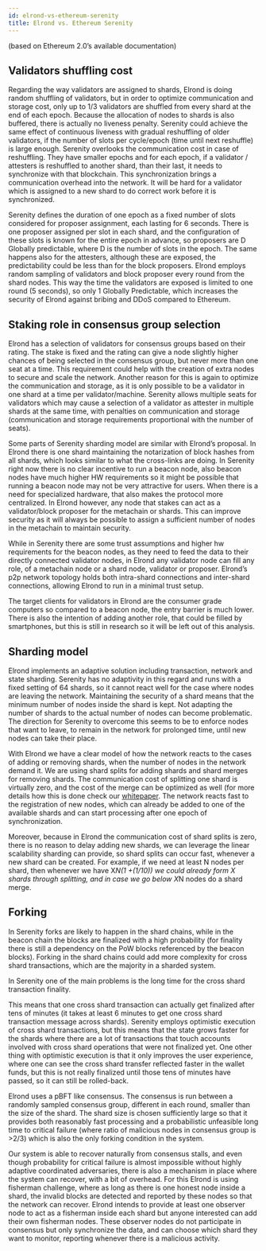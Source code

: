 ```yaml
---
id: elrond-vs-ethereum-serenity
title: Elrond vs. Ethereum Serenity
---
```


(based on Ethereum 2.0’s available documentation)

## **Validators shuffling cost**

Regarding the way validators are assigned to shards, Elrond is doing random shuffling of validators, but in order to optimize communication and storage cost, only up to 1/3 validators are shuffled from every shard at the end of each epoch. Because the allocation of nodes to shards is also buffered, there is actually no liveness penalty. Serenity could achieve the same effect of continuous liveness with gradual reshuffling of older validators, if the number of slots per cycle/epoch (time until next reshuffle) is large enough. Serenity overlooks the communication cost in case of reshuffling. They have smaller epochs and for each epoch, if a validator / attesters is reshuffled to another shard, than their last, it needs to synchronize with that blockchain. This synchronization brings a communication overhead into the network. It will be hard for a validator which is assigned to a new shard to do correct work before it is synchronized.

Serenity defines the duration of one epoch as a fixed number of slots considered for proposer assignment, each lasting for 6 seconds. There is one proposer assigned per slot in each shard, and the configuration of these slots is known for the entire epoch in advance, so proposers are D Globally predictable, where D is the number of slots in the epoch. The same happens also for the attesters, although these are exposed, the predictability could be less than for the block proposers. Elrond employs random sampling of validators and block proposer every round from the shard nodes. This way the time the validators are exposed is limited to one round (5 seconds), so only 1 Globally Predictable, which increases the security of Elrond against bribing and DDoS compared to Ethereum.

## **Staking role in consensus group selection**

Elrond has a selection of validators for consensus groups based on their rating. The stake is fixed and the rating can give a node slightly higher chances of being selected in the consensus group, but never more than one seat at a time. This requirement could help with the creation of extra nodes to secure and scale the network. Another reason for this is again to optimize the communication and storage, as it is only possible to be a validator in one shard at a time per validator/machine. Serenity allows multiple seats for validators which may cause a selection of a validator as attester in multiple shards at the same time, with penalties on communication and storage (communication and storage requirements proportional with the number of seats).

Some parts of Serenity sharding model are similar with Elrond’s proposal. In Elrond there is one shard maintaining the notarization of block hashes from all shards, which looks similar to what the cross-links are doing. In Serenity right now there is no clear incentive to run a beacon node, also beacon nodes have much higher HW requirements so it might be possible that running a beacon node may not be very attractive for users. When there is a need for specialized hardware, that also makes the protocol more centralized. In Elrond however, any node that stakes can act as a validator/block proposer for the metachain or shards. This can improve security as it will always be possible to assign a sufficient number of nodes in the metachain to maintain security.

While in Serenity there are some trust assumptions and higher hw requirements for the beacon nodes, as they need to feed the data to their directly connected validator nodes, in Elrond any validator node can fill any role, of a metachain node or a shard node, validator or proposer. Elrond’s p2p network topology holds both intra-shard connections and inter-shard connections, allowing Elrond to run in a minimal trust setup.

The target clients for validators in Elrond are the consumer grade computers so compared to a beacon node, the entry barrier is much lower. There is also the intention of adding another role, that could be filled by smartphones, but this is still in research so it will be left out of this analysis.

## **Sharding model**

Elrond implements an adaptive solution including transaction, network and state sharding. Serenity has no adaptivity in this regard and runs with a fixed setting of 64 shards, so it cannot react well for the case where nodes are leaving the network. Maintaining the security of a shard means that the minimum number of nodes inside the shard is kept. Not adapting the number of shards to the actual number of nodes can become problematic. The direction for Serenity to overcome this seems to be to enforce nodes that want to leave, to remain in the network for prolonged time, until new nodes can take their place.

With Elrond we have a clear model of how the network reacts to the cases of adding or removing shards, when the number of nodes in the network demand it. We are using shard splits for adding shards and shard merges for removing shards. The communication cost of splitting one shard is virtually zero, and the cost of the merge can be optimized as well (for more details how this is done check our [whitepaper](https://elrond.com/assets/files/elrond-whitepaper.pdf). The network reacts fast to the registration of new nodes, which can already be added to one of the available shards and can start processing after one epoch of synchronization.

Moreover, because in Elrond the communication cost of shard splits is zero, there is no reason to delay adding new shards, we can leverage the linear scalability sharding can provide, so shard splits can occur fast, whenever a new shard can be created. For example, if we need at least N nodes per shard, then whenever we have X*N(1 +(1/10)) we could already form X shards through splitting, and in case we go below X*N nodes do a shard merge.

## **Forking**

In Serenity forks are likely to happen in the shard chains, while in the beacon chain the blocks are finalized with a high probability (for finality there is still a dependency on the PoW blocks referenced by the beacon blocks). Forking in the shard chains could add more complexity for cross shard transactions, which are the majority in a sharded system.

In Serenity one of the main problems is the long time for the cross shard transaction finality.

This means that one cross shard transaction can actually get finalized after tens of minutes (it takes at least 6 minutes to get one cross shard transaction message across shards). Serenity employs optimistic execution of cross shard transactions, but this means that the state grows faster for the shards where there are a lot of transactions that touch accounts involved with cross shard operations that were not finalized yet. One other thing with optimistic execution is that it only improves the user experience, where one can see the cross shard transfer reflected faster in the wallet funds, but this is not really finalized until those tens of minutes have passed, so it can still be rolled-back.

Elrond uses a pBFT like consensus. The consensus is run between a randomly sampled consensus group, different in each round, smaller than the size of the shard. The shard size is chosen sufficiently large so that it provides both reasonably fast processing and a probabilistic unfeasible long time to critical failure (where ratio of malicious nodes in consensus group is >2/3) which is also the only forking condition in the system.

Our system is able to recover naturally from consensus stalls, and even though probability for critical failure is almost impossible without highly adaptive coordinated adversaries, there is also a mechanism in place where the system can recover, with a bit of overhead. For this Elrond is using fisherman challenge, where as long as there is one honest node inside a shard, the invalid blocks are detected and reported by these nodes so that the network can recover. Elrond intends to provide at least one observer node to act as a fisherman inside each shard but anyone interested can add their own fisherman nodes. These observer nodes do not participate in consensus but only synchronize the data, and can choose which shard they want to monitor, reporting whenever there is a malicious activity.
